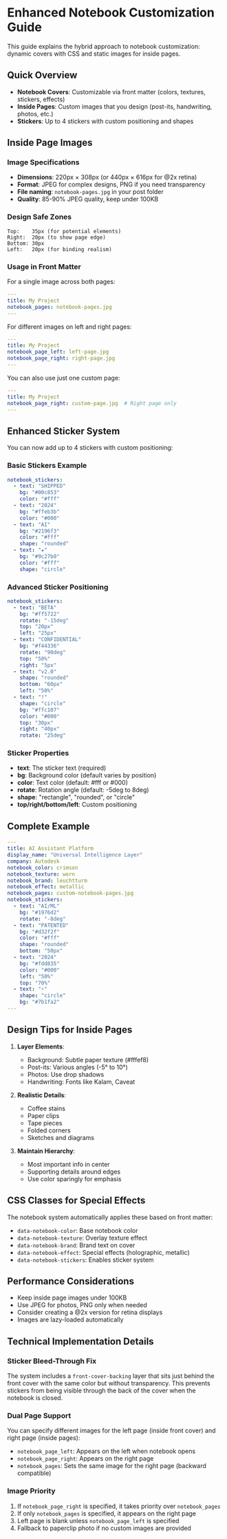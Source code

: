 # Enhanced Notebook Customization Guide

This guide explains the hybrid approach to notebook customization: dynamic covers with CSS and static images for inside pages.

## Quick Overview

- **Notebook Covers**: Customizable via front matter (colors, textures, stickers, effects)
- **Inside Pages**: Custom images that you design (post-its, handwriting, photos, etc.)
- **Stickers**: Up to 4 stickers with custom positioning and shapes

## Inside Page Images

### Image Specifications

- **Dimensions**: 220px × 308px (or 440px × 616px for @2x retina)
- **Format**: JPEG for complex designs, PNG if you need transparency
- **File naming**: `notebook-pages.jpg` in your post folder
- **Quality**: 85-90% JPEG quality, keep under 100KB

### Design Safe Zones

```
Top:    35px (for potential elements)
Right:  20px (to show page edge)
Bottom: 30px 
Left:   20px (for binding realism)
```

### Usage in Front Matter

For a single image across both pages:
```yaml
---
title: My Project
notebook_pages: notebook-pages.jpg
---
```

For different images on left and right pages:
```yaml
---
title: My Project
notebook_page_left: left-page.jpg
notebook_page_right: right-page.jpg
---
```

You can also use just one custom page:
```yaml
---
title: My Project
notebook_page_right: custom-page.jpg  # Right page only
---
```

## Enhanced Sticker System

You can now add up to 4 stickers with custom positioning:

### Basic Stickers Example

```yaml
notebook_stickers:
  - text: "SHIPPED"
    bg: "#00c853"
    color: "#fff"
  - text: "2024"
    bg: "#ffeb3b"
    color: "#000"
  - text: "AI"
    bg: "#2196f3"
    color: "#fff"
    shape: "rounded"
  - text: "★"
    bg: "#9c27b0"
    color: "#fff"
    shape: "circle"
```

### Advanced Sticker Positioning

```yaml
notebook_stickers:
  - text: "BETA"
    bg: "#ff5722"
    rotate: "-15deg"
    top: "20px"
    left: "25px"
  - text: "CONFIDENTIAL"
    bg: "#f44336"
    rotate: "90deg"
    top: "50%"
    right: "5px"
  - text: "v2.0"
    shape: "rounded"
    bottom: "60px"
    left: "50%"
  - text: "!"
    shape: "circle"
    bg: "#ffc107"
    color: "#000"
    top: "30px"
    right: "40px"
    rotate: "25deg"
```

### Sticker Properties

- **text**: The sticker text (required)
- **bg**: Background color (default varies by position)
- **color**: Text color (default: #fff or #000)
- **rotate**: Rotation angle (default: -5deg to 8deg)
- **shape**: "rectangle", "rounded", or "circle"
- **top/right/bottom/left**: Custom positioning

## Complete Example

```yaml
---
title: AI Assistant Platform
display_name: "Universal Intelligence Layer"
company: Autodesk
notebook_color: crimson
notebook_texture: worn
notebook_brand: leuchtturm
notebook_effect: metallic
notebook_pages: custom-notebook-pages.jpg
notebook_stickers:
  - text: "AI/ML"
    bg: "#1976d2"
    rotate: "-8deg"
  - text: "PATENTED"
    bg: "#d32f2f"
    color: "#fff"
    shape: "rounded"
    bottom: "50px"
  - text: "2024"
    bg: "#fdd835"
    color: "#000"
    left: "50%"
    top: "70%"
  - text: "⚡"
    shape: "circle"
    bg: "#7b1fa2"
---
```

## Design Tips for Inside Pages

1. **Layer Elements**: 
   - Background: Subtle paper texture (#fffef8)
   - Post-its: Various angles (-5° to 10°)
   - Photos: Use drop shadows
   - Handwriting: Fonts like Kalam, Caveat

2. **Realistic Details**:
   - Coffee stains
   - Paper clips
   - Tape pieces
   - Folded corners
   - Sketches and diagrams

3. **Maintain Hierarchy**:
   - Most important info in center
   - Supporting details around edges
   - Use color sparingly for emphasis

## CSS Classes for Special Effects

The notebook system automatically applies these based on front matter:

- `data-notebook-color`: Base notebook color
- `data-notebook-texture`: Overlay texture effect
- `data-notebook-brand`: Brand text on cover
- `data-notebook-effect`: Special effects (holographic, metallic)
- `data-notebook-stickers`: Enables sticker system

## Performance Considerations

- Keep inside page images under 100KB
- Use JPEG for photos, PNG only when needed
- Consider creating a @2x version for retina displays
- Images are lazy-loaded automatically

## Technical Implementation Details

### Sticker Bleed-Through Fix
The system includes a `front-cover-backing` layer that sits just behind the front cover with the same color but without transparency. This prevents stickers from being visible through the back of the cover when the notebook is closed.

### Dual Page Support
You can specify different images for the left page (inside front cover) and right page (inside pages):
- `notebook_page_left`: Appears on the left when notebook opens
- `notebook_page_right`: Appears on the right page
- `notebook_pages`: Sets the same image for the right page (backward compatible)

### Image Priority
1. If `notebook_page_right` is specified, it takes priority over `notebook_pages`
2. If only `notebook_pages` is specified, it appears on the right page
3. Left page is blank unless `notebook_page_left` is specified
4. Fallback to paperclip photo if no custom images are provided